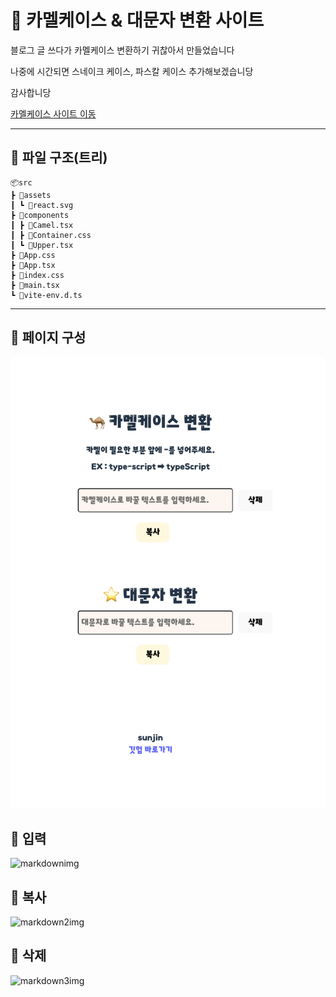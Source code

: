 # 🐪 카멜케이스 & 대문자 변환 사이트

블로그 글 쓰다가 카멜케이스 변환하기 귀찮아서 만들었습니다

나중에 시간되면 스네이크 케이스, 파스칼 케이스 추가해보겠습니당

감사합니당

[카멜케이스 사이트 이동](https://camelcase-sunjin.vercel.app/)

---

## 🌿 파일 구조(트리)

```
📦src
┣ 📂assets
┃ ┗ 📜react.svg
┣ 📂components
┃ ┣ 📜Camel.tsx
┃ ┣ 📜Container.css
┃ ┗ 📜Upper.tsx
┣ 📜App.css
┣ 📜App.tsx
┣ 📜index.css
┣ 📜main.tsx
┗ 📜vite-env.d.ts
```

---

## 🌿 페이지 구성

![](/페이지구조.png)

## 🌿 입력

![markdownimg](https://github.com/badajinsee/camelcase/assets/121417902/787bd25c-334d-4522-9cd0-66d4af3e76c5)

## 🌿 복사

![markdown2img](https://github.com/badajinsee/camelcase/assets/121417902/6d380aa0-6077-44ec-8c48-03fd6908c042)

## 🌿 삭제

![markdown3img](https://github.com/badajinsee/camelcase/assets/121417902/650634aa-46cf-49e3-8003-6e4fd33a3980)
